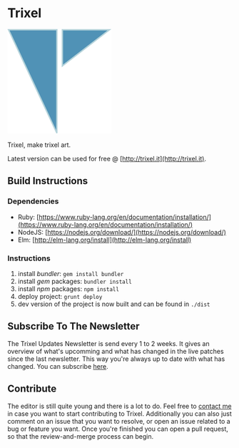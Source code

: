 # Trixel

![Image Alt](assets/trixel.png)

Trixel, make trixel art.

Latest version can be used for free @ [http://trixel.it](http://trixel.it).

## Build Instructions

### Dependencies

+ Ruby: [https://www.ruby-lang.org/en/documentation/installation/](https://www.ruby-lang.org/en/documentation/installation/)
+ NodeJS: [https://nodejs.org/download/](https://nodejs.org/download/)
+ Elm: [http://elm-lang.org/install](http://elm-lang.org/install)

### Instructions

1. install _bundler_: `gem install bundler`
2. install _gem_ packages: `bundler install`
3. install _npm_ packages: `npm install`
4. deploy project: `grunt deploy`
5. dev version of the project is now built and can be found in `./dist`

## Subscribe To The Newsletter

The Trixel Updates Newsletter is send every 1 to 2 weeks. It gives an overview of what's upcomming and what has changed in the live patches since the last newsletter. This way you're always up to date with what has changed. You can subscribe [here](http://eepurl.com/brwmSn).

## Contribute

The editor is still quite young and there is a lot to do. Feel free to [contact me](mailto:contact@glendc.com) in case you want to start contributing to Trixel. Additionally you can also just comment on an issue that you want to resolve, or open an issue related to a bug or feature you want. Once you're finished you can open a pull request, so that the review-and-merge process can begin.